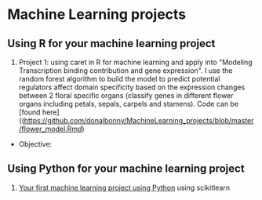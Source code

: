 # Machine Learning projects 


## Using R for your machine learning project 

1. Project 1: using caret in R for machine learning and apply into "Modeling Transcription binding contribution and gene expression". I use the random forest algorithm to build the model to predict potential regulators affect domain specificity based on the expression changes between 2 floral specific organs (classify genes in different flower organs including petals, sepals, carpels and stamens). Code can be [found here]((https://github.com/donalbonny/MachineLearning_projects/blob/master/flower_model.Rmd)


* Objective: 
## Using Python for your machine learning project 
1. [Your first machine learning project using Python](https://machinelearningmastery.com/make-predictions-scikit-learn/) using scikitlearn 
